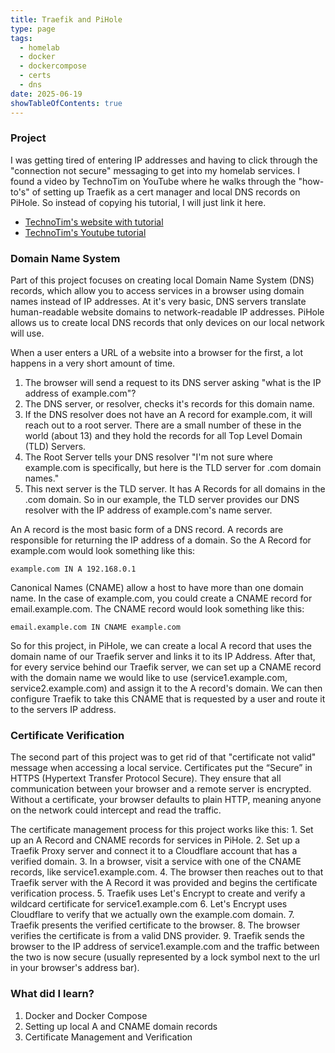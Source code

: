 ```yaml
---
title: Traefik and PiHole
type: page
tags:
  - homelab
  - docker
  - dockercompose
  - certs
  - dns
date: 2025-06-19
showTableOfContents: true
---
```

### Project
I was getting tired of entering IP addresses and having to click through the "connection not secure" messaging to get into my homelab services. I found a video by TechnoTim on YouTube where he walks through the "how-to's" of setting up Traefik as a cert manager and local DNS records on PiHole. So instead of copying his tutorial, I will just link it here.

- [TechnoTim's website with tutorial](https://technotim.live/posts/traefik-3-docker-certificates/)
- [TechnoTim's Youtube tutorial](https://www.youtube.com/watch?v=n1vOfdz5Nm8)

### Domain Name System
Part of this project focuses on creating local Domain Name System (DNS) records, which allow you to access services in a browser using domain names instead of IP addresses. At it's very basic, DNS servers translate human-readable website domains to network-readable IP addresses. PiHole allows us to create local DNS records that only devices on our local network will use. 

When a user enters a URL of a website into a browser for the first, a lot happens in a very short amount of time. 
1. The browser will send a request to its DNS server asking "what is the IP address of example.com"?
2. The DNS server, or resolver, checks it's records for this domain name. 
3. If the DNS resolver does not have an A record for example.com, it will reach out to a root server. There are a small number of these in the world (about 13) and they hold the records for all Top Level Domain (TLD) Servers.
4. The Root Server tells your DNS resolver "I'm not sure where example.com is specifically, but here is the TLD server for .com domain names."
5. This next server is the TLD server. It has A Records for all domains in the .com domain. So in our example, the TLD server provides our DNS resolver with the IP address of example.com's name server.

An A record is the most basic form of a DNS record. A records are responsible for returning the IP address of a domain. So the A Record for example.com would look something like this:
```
example.com IN A 192.168.0.1
```

Canonical Names (CNAME) allow a host to have more than one domain name. In the case of example.com, you could create a CNAME record for email.example.com. The CNAME record would look something like this:
```
email.example.com IN CNAME example.com
```

So for this project, in PiHole, we can create a local A record that uses the domain name of our Traefik server and links it to its IP Address. After that, for every service behind our Traefik server, we can set up a CNAME record with the domain name we would like to use (service1.example.com, service2.example.com) and assign it to the A record's domain. We can then configure Traefik to take this CNAME that is requested by a user and route it to the servers IP address.

### Certificate Verification
The second part of this project was to get rid of that "certificate not valid" message when accessing a local service. Certificates put the “Secure” in HTTPS (Hypertext Transfer Protocol Secure). They ensure that all communication between your browser and a remote server is encrypted. Without a certificate, your browser defaults to plain HTTP, meaning anyone on the network could intercept and read the traffic.

The certificate management process for this project works like this:
	1. Set up an A Record and CNAME records for services in PiHole.
	2. Set up a Traefik Proxy server and connect it to a Cloudflare account that has a verified domain. 
	3. In a browser, visit a service with one of the CNAME records, like service1.example.com. 
	4. The browser then reaches out to that Traefik server with the A Record it was provided and begins the certificate verification process. 
	5. Traefik uses Let's Encrypt to create and verify a wildcard certificate for service1.example.com
	6. Let's Encrypt uses Cloudflare to verify that we actually own the example.com domain.
	7. Traefik presents the verified certificate to the browser.
	8. The browser verifies the certificate is from a valid DNS provider.
	9. Traefik sends the browser to the IP address of service1.example.com and the traffic between the two is now secure (usually represented by a lock symbol next to the url in your browser's address bar).

### What did I learn?
1. Docker and Docker Compose
2. Setting up local A and CNAME domain records
3. Certificate Management and Verification